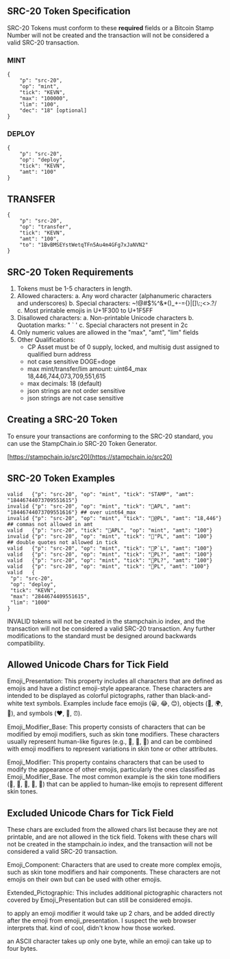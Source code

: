 ## SRC-20 Token Specification

 SRC-20 Tokens must conform to these **required** fields or a Bitcoin Stamp Number will not be created and the transaction will not be considered a valid SRC-20 transaction. 

### MINT
```
{
    "p": "src-20", 
    "op": "mint", 
    "tick": "KEVN",
    "max": "100000", 
    "lim": "100",
    "dec": "18" [optional]
}
```
### DEPLOY
```
{
    "p": "src-20", 
    "op": "deploy", 
    "tick": "KEVN", 
    "amt": "100"
}
```
## TRANSFER
```
{
    "p": "src-20", 
    "op": "transfer", 
    "tick": "KEVN", 
    "amt": "100",
    "to": "1BvBMSEYstWetqTFn5Au4m4GFg7xJaNVN2"
}
```

## SRC-20 Token Requirements

1. Tokens must be 1-5 characters in length.
2. Allowed characters:
   a. Any word character (alphanumeric characters and underscores)
   b. Special characters: ~!@#$%^&*()_+\-={}|[\]\\:;<>.?/
   c. Most printable emojis in U+1F300 to U+1F5FF
3. Disallowed characters:
   a. Non-printable Unicode characters
   b. Quotation marks: " ` '
   c. Special characters not present in 2c
4. Only numeric values are allowed in the "max", "amt", "lim" fields
4. Other Qualifications:
    - CP Asset must be of 0 supply, locked, and multisig dust assigned to qualified burn address
    - not case sensitive DOGE=doge
    - max mint/transfer/lim amount: uint64_max 18,446,744,073,709,551,615 
    - max decimals: 18 (default)
    - json strings are not order sensitive
    - json strings are not case sensitive

## Creating a SRC-20 Token

To ensure your transactions are conforming to the SRC-20 standard, you can use the StampChain.io SRC-20 Token Generator.

[https://stampchain.io/src20](https://stampchain.io/src20)

## SRC-20 Token Examples

```
valid   {"p": "src-20", "op": "mint", "tick": "STAMP", "amt": "18446744073709551615"}
invalid {"p": "src-20", "op": "mint", "tick": "🙂APL", "amt": "18446744073709551616"} ## over uint64_max
invalid {"p": "src-20", "op": "mint", "tick": "🙂@PL", "amt": "18,446"}     ## commas not allowed in amt
valid   {"p": "src-20", "tick": "🙂APL", "op": "mint", "amt": "100"}
invalid {"p": "src-20", "op": "mint", "tick": "🙂"PL", "amt": "100"}        ## double quotes not allowed in tick
valid   {"p": "src-20", "op": "mint", "tick": "🙂P`L", "amt": "100"}
valid   {"p": "src-20", "op": "mint", "tick": "🙂PL?", "amt": "100"}
valid   {"p": "src-20", "op": "mint", "tick": "🙂PL?", "amt": "100"}
valid   {"p": "src-20", "op": "mint", "tick": "🙂PL", "amt": "100"}
valid   {
 "p": "src-20",
 "op": "deploy",
 "tick": "KEVN",
 "max": "2844674409551615",
 "lim": "1000"
}
```

INVALID tokens will not be created in the stampchain.io index, and the transaction will not be considered a valid SRC-20 transaction. Any further modifications to the standard must be designed around backwards compatibility.


## Allowed Unicode Chars for Tick Field


Emoji_Presentation: This property includes all characters that are defined as emojis and have a distinct emoji-style appearance. These characters are intended to be displayed as colorful pictographs, rather than black-and-white text symbols. Examples include face emojis (😀, 😂, 😊), objects (🚗, 🌍, 🍕), and symbols (❤️, 🚫, ⏰).

Emoji_Modifier_Base: This property consists of characters that can be modified by emoji modifiers, such as skin tone modifiers. These characters usually represent human-like figures (e.g., 👩, 👨, 🤳) and can be combined with emoji modifiers to represent variations in skin tone or other attributes.

Emoji_Modifier: This property contains characters that can be used to modify the appearance of other emojis, particularly the ones classified as Emoji_Modifier_Base. The most common example is the skin tone modifiers (🏻, 🏼, 🏽, 🏾, 🏿) that can be applied to human-like emojis to represent different skin tones.


## Excluded Unicode Chars for Tick Field

These chars are excluded from the allowed chars list because they are not printable, and are not allowed in the tick field. Tokens with these chars will not be created in the stampchain.io index, and the transaction will not be considered a valid SRC-20 transaction.



Emoji_Component: Characters that are used to create more complex emojis, such as skin tone modifiers and hair components. These characters are not emojis on their own but can be used with other emojis.

Extended_Pictographic: This includes additional pictographic characters not covered by Emoji_Presentation but can still be considered emojis.

to apply an emoji modifier it would take up 2 chars, and be added directly after the emoji from emoji_presentation.  I suspect the web browser interprets that. kind of cool, didn't know how those worked.

an ASCII character takes up only one byte, while an emoji can take up to four bytes.